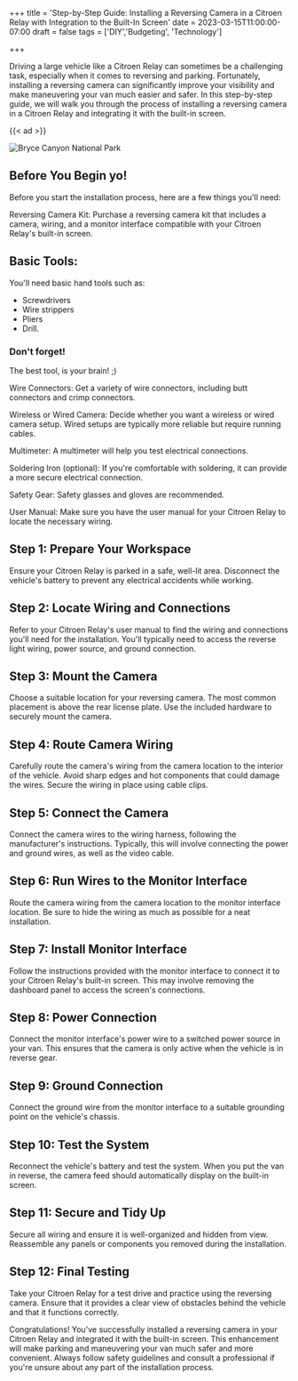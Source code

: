 +++
title = 'Step-by-Step Guide: Installing a Reversing Camera in a Citroen Relay with Integration to the Built-In Screen'
date = 2023-03-15T11:00:00-07:00
draft = false
tags = ['DIY','Budgeting', 'Technology']

+++

Driving a large vehicle like a Citroen Relay can sometimes be a challenging task, especially when it comes to reversing and parking. Fortunately, installing a reversing camera can significantly improve your visibility and make maneuvering your van much easier and safer. In this step-by-step guide, we will walk you through the process of installing a reversing camera in a Citroen Relay and integrating it with the built-in screen.

{{< ad >}}

![Bryce Canyon National Park](bryce-canyon.jpg)

## Before You Begin yo!
Before you start the installation process, here are a few things you'll need:

Reversing Camera Kit: Purchase a reversing camera kit that includes a camera, wiring, and a monitor interface compatible with your Citroen Relay's built-in screen.

## Basic Tools:
You'll need basic hand tools such as:
- Screwdrivers
- Wire strippers
- Pliers
- Drill.

### Don't forget!
The best tool, is your brain! ;)

Wire Connectors: Get a variety of wire connectors, including butt connectors and crimp connectors.

Wireless or Wired Camera: Decide whether you want a wireless or wired camera setup. Wired setups are typically more reliable but require running cables.

Multimeter: A multimeter will help you test electrical connections.

Soldering Iron (optional): If you're comfortable with soldering, it can provide a more secure electrical connection.

Safety Gear: Safety glasses and gloves are recommended.

User Manual: Make sure you have the user manual for your Citroen Relay to locate the necessary wiring.

## Step 1: Prepare Your Workspace
Ensure your Citroen Relay is parked in a safe, well-lit area. Disconnect the vehicle's battery to prevent any electrical accidents while working.

## Step 2: Locate Wiring and Connections
Refer to your Citroen Relay's user manual to find the wiring and connections you'll need for the installation. You'll typically need to access the reverse light wiring, power source, and ground connection.

## Step 3: Mount the Camera
Choose a suitable location for your reversing camera. The most common placement is above the rear license plate. Use the included hardware to securely mount the camera.

## Step 4: Route Camera Wiring
Carefully route the camera's wiring from the camera location to the interior of the vehicle. Avoid sharp edges and hot components that could damage the wires. Secure the wiring in place using cable clips.

## Step 5: Connect the Camera
Connect the camera wires to the wiring harness, following the manufacturer's instructions. Typically, this will involve connecting the power and ground wires, as well as the video cable.

## Step 6: Run Wires to the Monitor Interface
Route the camera wiring from the camera location to the monitor interface location. Be sure to hide the wiring as much as possible for a neat installation.

## Step 7: Install Monitor Interface
Follow the instructions provided with the monitor interface to connect it to your Citroen Relay's built-in screen. This may involve removing the dashboard panel to access the screen's connections.

## Step 8: Power Connection
Connect the monitor interface's power wire to a switched power source in your van. This ensures that the camera is only active when the vehicle is in reverse gear.

## Step 9: Ground Connection
Connect the ground wire from the monitor interface to a suitable grounding point on the vehicle's chassis.

## Step 10: Test the System
Reconnect the vehicle's battery and test the system. When you put the van in reverse, the camera feed should automatically display on the built-in screen.

## Step 11: Secure and Tidy Up
Secure all wiring and ensure it is well-organized and hidden from view. Reassemble any panels or components you removed during the installation.

## Step 12: Final Testing
Take your Citroen Relay for a test drive and practice using the reversing camera. Ensure that it provides a clear view of obstacles behind the vehicle and that it functions correctly.

Congratulations! You've successfully installed a reversing camera in your Citroen Relay and integrated it with the built-in screen. This enhancement will make parking and maneuvering your van much safer and more convenient. Always follow safety guidelines and consult a professional if you're unsure about any part of the installation process.
